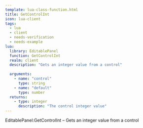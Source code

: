 ```yaml
---
template: lua-class-function.html
title: GetControlInt
icon: lua-client
tags:
  - lua
  - client
  - needs-verification
  - needs-example
lua:
  library: EditablePanel
  function: GetControlInt
  realm: client
  description: "Gets an integer value from a control"
  
  arguments:
    - name: "control"
      type: string
    - name: "default"
      type: number
  returns:
    - type: integer
      description: "The control integer value"
---
```


<div class="lua__search__keywords">
EditablePanel:GetControlInt &#x2013; Gets an integer value from a control
</div>
